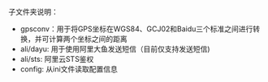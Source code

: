 子文件夹说明：

* gpsconv：用于将GPS坐标在WGS84、GCJ02和Baidu三个标准之间进行转换，并可计算两个坐标之间的距离
* ali/dayu: 用于使用阿里大鱼发送短信（目前仅支持发送短信)
* ali/sts: 阿里云STS鉴权
* config: 从ini文件读取配置信息
